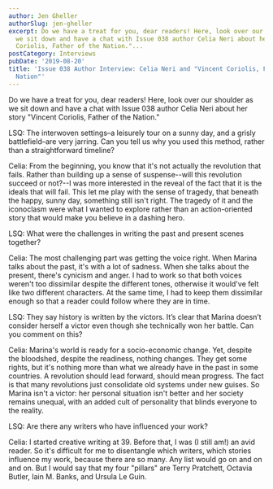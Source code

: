 ```yaml
---
author: Jen Gheller
authorSlug: jen-gheller
excerpt: Do we have a treat for you, dear readers! Here, look over our shoulder as
  we sit down and have a chat with Issue 038 author Celia Neri about her story "Vincent
  Coriolis, Father of the Nation."...
postCategory: Interviews
pubDate: '2019-08-20'
title: 'Issue 038 Author Interview: Celia Neri and "Vincent Coriolis, Father of the
  Nation"'
---
```

Do we have a treat for you, dear readers! Here, look over our shoulder as we sit down and have a chat with Issue 038 author Celia Neri about her story "Vincent Coriolis, Father of the Nation."

LSQ: The interwoven settings–a leisurely tour on a sunny day, and a grisly battlefield–are very jarring. Can you tell us why you used this method, rather than a straightforward timeline?

Celia: From the beginning, you know that it's not actually the revolution that fails. Rather than building up a sense of suspense--will this revolution succeed or not?--I was more interested in the reveal of the fact that it is the ideals that will fail. This let me play with the sense of tragedy, that beneath the happy, sunny day, something still isn't right. The tragedy of it and the iconoclasm were what I wanted to explore rather than an action-oriented story that would make you believe in a dashing hero.

LSQ: What were the challenges in writing the past and present scenes together?

Celia: The most challenging part was getting the voice right. When Marina talks about the past, it's with a lot of sadness. When she talks about the present, there's cynicism and anger. I had to work so that both voices weren't too dissimilar despite the different tones, otherwise it would've felt like two different characters. At the same time, I had to keep them dissimilar enough so that a reader could follow where they are in time.

LSQ: They say history is written by the victors. It’s clear that Marina doesn’t consider herself a victor even though she technically won her battle. Can you comment on this?

Celia: Marina's world is ready for a socio-economic change. Yet, despite the bloodshed, despite the readiness, nothing changes. They get some rights, but it's nothing more than what we already have in the past in some countries. A revolution should lead forward, should mean progress. The fact is that many revolutions just consolidate old systems under new guises. So Marina isn't a victor: her personal situation isn't better and her society remains unequal, with an added cult of personality that blinds everyone to the reality.

LSQ: Are there any writers who have influenced your work?

Celia: I started creative writing at 39. Before that, I was (I still am!) an avid reader. So it's difficult for me to disentangle which writers, which stories influence my work, because there are so many. Any list would go on and on and on. But I would say that my four "pillars" are Terry Pratchett, Octavia Butler, Iain M. Banks, and Ursula Le Guin.